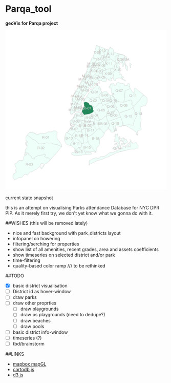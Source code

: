 Parqa_tool
==========
**geoVis for Parqa project**

![Current State](img/1.png "Current state")

current state snapshot

this is an attempt on visualising Parks attendance Database 
for NYC DPR PIP. As it merely first try, we don't yet know what
we gonna do with it.


##WISHES (this will be removed lately)

- nice and fast background with park_districts layout
- infopanel on howering
- filtering/serching for properties
- show list of all amenities, recent grades, area and assets coefficients
- show timeseries on selected district and/or park
- time-filtering
- quality-based color ramp
/// to be rethinked


##TODO

- [X] basic district visualisation
- [ ] District id as hover-window
- [ ] draw parks
- [ ] draw other proprties
	- [ ] draw playgrounds
	- [ ] draw ps playgrounds (need to dedupe?)
	- [ ] draw beaches
	- [ ] draw pools
- [ ] basic district info-window
- [ ] timeseries (?)
- [ ] tbd/brainstorm

##LINKS

- [mapbox mapGL](https://github.com/mapbox/mapbox-gl-js)
- [cartodb.js](http://docs.cartodb.com/cartodb-platform/cartodb-js.html)
- [d3.js](http://d3js.org/)


